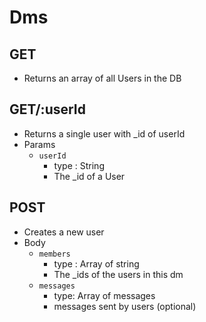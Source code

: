 # Dms

## GET
- Returns an array of all Users in the DB


## GET/:userId
- Returns a single user with _id of userId
- Params
    - `userId`
        - type : String
        - The _id of a User

## POST
- Creates a new user
- Body
    - `members`
        - type : Array of string
        - The _ids of the users in this dm
    - `messages`
        - type: Array of messages
        - messages sent by users (optional)


